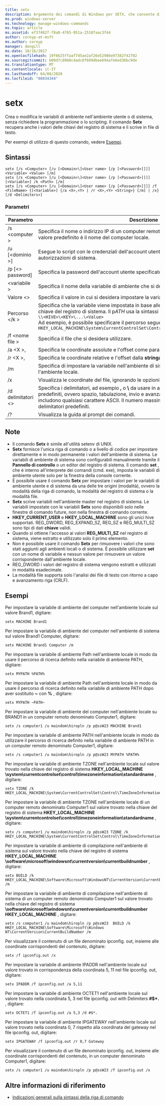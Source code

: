 ```yaml
---
title: setx
description: Argomento dei comandi di Windows per SETX, che consente di creare o modificare le variabili di ambiente nell'ambiente utente o di sistema, senza richiedere la programmazione o lo scripting.
ms.prod: windows-server
ms.technology: manage-windows-commands
ms.topic: article
ms.assetid: ef37482f-f8a8-4765-951a-2518faac3f44
author: coreyp-at-msft
ms.author: coreyp
manager: dongill
ms.date: 10/16/2017
ms.openlocfilehash: 19f6625ffaaf745ae2af26e52986e97382f42702
ms.sourcegitcommit: b00d7c8968c4adc8f699dbee694afe6ed36bc9de
ms.translationtype: MT
ms.contentlocale: it-IT
ms.lasthandoff: 04/08/2020
ms.locfileid: "80834344"
---
```

# <a name="setx"></a>setx

Crea o modifica le variabili di ambiente nell'ambiente utente o di sistema, senza richiedere la programmazione o lo scripting. Il comando **Setx** recupera anche i valori delle chiavi del registro di sistema e li scrive in file di testo.

Per esempi di utilizzo di questo comando, vedere [Esempi](#BKMK_examples).

## <a name="syntax"></a>Sintassi

```
setx [/s <Computer> [/u [<Domain>\]<User name> [/p [<Password>]]]] <Variable> <Value> [/m]
setx [/s <Computer> [/u [<Domain>\]<User name> [/p [<Password>]]]] [<Variable>] /k <Path> [/m]
setx [/s <Computer> [/u [<Domain>\]<User name> [/p [<Password>]]]] /f <FileName> {[<Variable>] {/a <X>,<Y> | /r <X>,<Y> <String>} [/m] | /x} [/d <Delimiters>]
```

### <a name="parameters"></a>Parametri

|         Parametro          |                                                                                                                                              Descrizione                                                                                                                                              |
|----------------------------|-------------------------------------------------------------------------------------------------------------------------------------------------------------------------------------------------------------------------------------------------------------------------------------------------------|
|       /s \<computer >       |                                                                                  Specifica il nome o indirizzo IP di un computer remoto. Non utilizzare le barre rovesciate. Il valore predefinito è il nome del computer locale.                                                                                  |
| /u [\<dominio >\]<User name> |                                                                                           Esegue lo script con le credenziali dell'account utente specificato. Il valore predefinito è le autorizzazioni di sistema.                                                                                            |
|      /p [\<> password]      |                                                                                                         Specifica la password dell'account utente specificato nella **/u** parametro.                                                                                                         |
|        \<variabile >         |                                                                                                                 Specifica il nome della variabile di ambiente che si desidera impostare.                                                                                                                  |
|          Valore \<>          |                                                                                                                Specifica il valore in cui si desidera impostare la variabile di ambiente.                                                                                                                 |
|         Percorso \</k >         | Specifica che la variabile viene impostata in base alle informazioni provenienti da una chiave del registro di sistema. Il p*ATH* usa la sintassi seguente:</br>`\\<HIVE>\<KEY>\...\<Value>`</br>Ad esempio, è possibile specificare il percorso seguente:</br>`HKEY_LOCAL_MACHINE\System\CurrentControlSet\Control\TimeZoneInformation\StandardName` |
|      /f \<nome file >       |                                                                                                                               Specifica il file che si desidera utilizzare.                                                                                                                                |
|        /a \<X >,<Y>         |                                                                                                                    Specifica le coordinate assolute e l'offset come parametri di ricerca.                                                                                                                    |
|   /r \<X >,<Y> <String>   |                                                                                                            Specifica le coordinate relative e l'offset dalla **stringa** come parametri di ricerca.                                                                                                            |
|             /m             |                                                                                                Specifica di impostare la variabile nell'ambiente di sistema. L'impostazione predefinita è l'ambiente locale.                                                                                                 |
|             /x             |                                                                                                       Visualizza le coordinate del file, ignorando le opzioni della riga di comando **/a**, **/r**e **/d** .                                                                                                        |
|      /d delimitatori \<>      |                    Specifica i delimitatori, ad esempio **,** o **\\** da usare in aggiunta ai quattro delimitatori predefiniti, ovvero spazio, tabulazione, invio e avanzamento riga. I delimitatori validi includono qualsiasi carattere ASCII. Il numero massimo di delimitatori è 15, inclusi i delimitatori predefiniti.                    |
|             /?             |                                                                                                                                 Visualizza la guida al prompt dei comandi.                                                                                                                                  |

## <a name="remarks"></a>Note

-   Il comando **Setx** è simile all'utilità setenv di UNIX.
-   **Setx** fornisce l'unica riga di comando o a livello di codice per impostare direttamente e in modo permanente i valori dell'ambiente di sistema. Le variabili di ambiente di sistema sono configurabili manualmente tramite il **Pannello di controllo** o un editor del registro di sistema. Il comando **set** , che è interno all'interprete dei comandi (cmd. exe), imposta le variabili di ambiente utente solo per la finestra della console corrente.
-   È possibile usare il comando **Setx** per impostare i valori per le variabili di ambiente utente e di sistema da una delle tre origini (modalità), ovvero la modalità della riga di comando, la modalità del registro di sistema o la modalità file.
-   **Setx** scrive variabili nell'ambiente master nel registro di sistema. Le variabili impostate con le variabili **Setx** sono disponibili solo nelle finestre di comando future, non nella finestra di comando corrente.
-   **HKEY_CURRENT_USER** e **HKEY_LOCAL_MACHINE** sono gli unici hive supportati. REG_DWORD, REG_EXPAND_SZ, REG_SZ e REG_MULTI_SZ sono tipi di dati **chiave** validi.
-   Quando si ottiene l'accesso ai valori **REG_MULTI_SZ** nel registro di sistema, viene estratto e utilizzato solo il primo elemento.
-   Non è possibile usare il comando **Setx** per rimuovere i valori che sono stati aggiunti agli ambienti locali o di sistema. È possibile utilizzare **set** con un nome di variabile e nessun valore per rimuovere un valore corrispondente dall'ambiente locale.
-   REG_DWORD i valori del registro di sistema vengono estratti e utilizzati in modalità esadecimale.
-   La modalità file supporta solo l'analisi dei file di testo con ritorno a capo e avanzamento riga (CRLF).

## <a name="examples"></a><a name=BKMK_examples></a>Esempi

Per impostare la variabile di ambiente del computer nell'ambiente locale sul valore Brand1, digitare:
```
setx MACHINE Brand1
```
Per impostare la variabile di ambiente del computer nell'ambiente di sistema sul valore Brand1 Computer, digitare:
```
setx MACHINE Brand1 Computer /m
```
Per impostare la variabile di ambiente Path nell'ambiente locale in modo da usare il percorso di ricerca definito nella variabile di ambiente PATH, digitare:
```
setx MYPATH %PATH%
```
Per impostare la variabile di ambiente Path nell'ambiente locale in modo da usare il percorso di ricerca definito nella variabile di ambiente PATH dopo aver sostituito **~** con **%** , digitare:
```
setx MYPATH ~PATH~ 
```
Per impostare la variabile di ambiente del computer nell'ambiente locale su BRAND1 in un computer remoto denominato Computer1, digitare:
```
setx /s computer1 /u maindom\hiropln /p p@ssW23 MACHINE Brand1
```
Per impostare la variabile di ambiente PATH nell'ambiente locale in modo da utilizzare il percorso di ricerca definito nella variabile di ambiente PATH in un computer remoto denominato Computer1, digitare:
```
setx /s computer1 /u maindom\hiropln /p p@ssW23 MYPATH %PATH%
```
Per impostare la variabile di ambiente TZONE nell'ambiente locale sul valore trovato nella chiave del registro di sistema **HKEY_LOCAL_MACHINE \system\currentcontrolset\control\timezoneinformation\standardname** , digitare:
```
setx TZONE /k HKEY_LOCAL_MACHINE\System\CurrentControlSet\Control\TimeZoneInformation\StandardName 
```
Per impostare la variabile di ambiente TZONE nell'ambiente locale di un computer remoto denominato Computer1 sul valore trovato nella chiave del registro di sistema **HKEY_LOCAL_MACHINE \system\currentcontrolset\control\timezoneinformation\standardname** , digitare:
```
setx /s computer1 /u maindom\hiropln /p p@ssW23 TZONE /k HKEY_LOCAL_MACHINE\System\CurrentControlSet\Control\TimeZoneInformation\StandardName 
```
Per impostare la variabile di ambiente di compilazione nell'ambiente di sistema sul valore trovato nella chiave del registro di sistema **HKEY_LOCAL_MACHINE \software\microsoft\windowsnt\currentversion\currentbuildnumber** , digitare:
```
setx BUILD /k HKEY_LOCAL_MACHINE\Software\Microsoft\WindowsNT\CurrentVersion\CurrentBuildNumber /m
```
Per impostare la variabile di ambiente di compilazione nell'ambiente di sistema di un computer remoto denominato Computer1 sul valore trovato nella chiave del registro di sistema **\software\microsoft\windowsnt\currentversion\currentbuildnumber HKEY_LOCAL_MACHINE** , digitare:
```
setx /s computer1 /u maindom\hiropln /p p@ssW23  BUILD /k HKEY_LOCAL_MACHINE\Software\Microsoft\Windows NT\CurrentVersion\CurrentBuildNumber /m
```
Per visualizzare il contenuto di un file denominato ipconfig. out, insieme alle coordinate corrispondenti del contenuto, digitare:
```
setx /f ipconfig.out /x
```
Per impostare la variabile di ambiente IPADDR nell'ambiente locale sul valore trovato in corrispondenza della coordinata 5, 11 nel file ipconfig. out, digitare:
```
setx IPADDR /f ipconfig.out /a 5,11
```
Per impostare la variabile di ambiente OCTET1 nell'ambiente locale sul valore trovato nella coordinata 5, 3 nel file ipconfig. out with Delimiters **#$\*.** , digitare:
```
setx OCTET1 /f ipconfig.out /a 5,3 /d #$*. 
```
Per impostare la variabile di ambiente IPGATEWAY nell'ambiente locale sul valore trovato nella coordinata 0, 7 rispetto alla coordinata del gateway nel file ipconfig. out, digitare:
```
setx IPGATEWAY /f ipconfig.out /r 0,7 Gateway 
```
Per visualizzare il contenuto di un file denominato ipconfig. out, insieme alle coordinate corrispondenti del contenuto, in un computer denominato Computer1, digitare:
```
setx /s computer1 /u maindom\hiropln /p p@ssW23 /f ipconfig.out /x 
```

## <a name="additional-references"></a>Altre informazioni di riferimento

- [Indicazioni generali sulla sintassi della riga di comando](command-line-syntax-key.md)